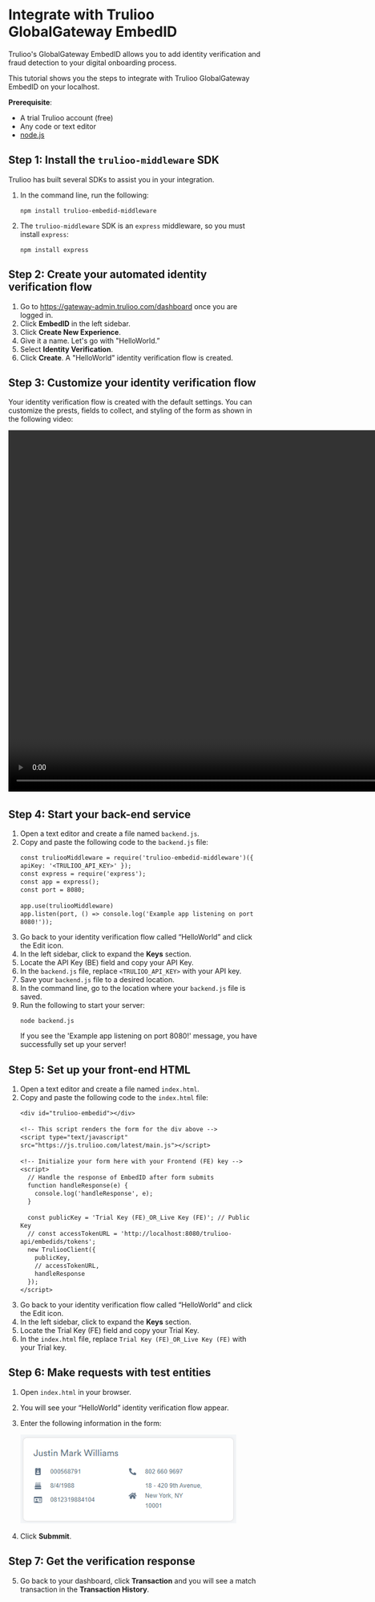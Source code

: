 # Integrate with Trulioo GlobalGateway EmbedID
Trulioo's GlobalGateway EmbedID allows you to add identity verification and fraud detection to your digital onboarding process. 

This tutorial shows you the steps to integrate with Trulioo GlobalGateway EmbedID on your localhost.

**Prerequisite**:
- A trial Trulioo account (free)
- Any code or text editor
- [node.js](https://nodejs.org/en/)

## Step 1: Install the `trulioo-middleware` SDK
Trulioo has built several SDKs to assist you in your integration. 

1. In the command line, run the following:
   ```
   npm install trulioo-embedid-middleware
   ```
2. The `trulioo-middleware` SDK is an `express` middleware, so you must install `express`:
   ```
   npm install express
   ```

## Step 2: Create your automated identity verification flow
1. Go to https://gateway-admin.trulioo.com/dashboard once you are logged in.
2. Click **EmbedID** in the left sidebar.
3. Click **Create New Experience**.
4. Give it a name. Let's go with "HelloWorld.”
5. Select **Identity Verification**.
6. Click **Create**.
   A "HelloWorld" identity verification flow is created.

## Step 3: Customize your identity verification flow
Your identity verification flow is created with the default settings. You can customize the prests, fields to collect, and styling of the form as shown in the following video:

<video width="960" height="720" controls>
  <source src="customize.mp4" type="video/mp4">
</video>

## Step 4: Start your back-end service
1. Open a text editor and create a file named `backend.js`.
2. Copy and paste the following code to the `backend.js` file:
   ```
   const truliooMiddleware = require('trulioo-embedid-middleware')({ 
   apiKey: '<TRULIOO_API_KEY>' }); 
   const express = require('express'); 
   const app = express(); 
   const port = 8080;

   app.use(truliooMiddleware) 
   app.listen(port, () => console.log('Example app listening on port 8080!'));
   ```
3. Go back to your identity verification flow called “HelloWorld” and click the Edit icon.
4. In the left sidebar, click to expand the **Keys** section.
4. Locate the API Key (BE) field and copy your API Key.
5. In the `backend.js` file, replace `<TRULIOO_API_KEY>` with your API key.
6. Save your `backend.js` file to a desired location.
7. In the command line, go to the location where your `backend.js` file is saved.
8. Run the following to start your server:
   ```
   node backend.js
   ```
   If you see the 'Example app listening on port 8080!' message, you have successfully set up your server!
   
## Step 5: Set up your front-end HTML
1. Open a text editor and create a file named `index.html`.
2. Copy and paste the following code to the `index.html` file:
   ```
   <div id="trulioo-embedid"></div>

   <!-- This script renders the form for the div above --> 
   <script type="text/javascript" src="https://js.trulioo.com/latest/main.js"></script>

   <!-- Initialize your form here with your Frontend (FE) key -->
   <script> 
     // Handle the response of EmbedID after form submits
     function handleResponse(e) { 
       console.log('handleResponse', e); 
     } 

     const publicKey = 'Trial Key (FE)_OR_Live Key (FE)'; // Public Key
     // const accessTokenURL = 'http://localhost:8080/trulioo-api/embedids/tokens';
     new TruliooClient({ 
       publicKey, 
       // accessTokenURL,
       handleResponse 
     });
   </script>
   ```
3. Go back to your identity verification flow called “HelloWorld” and click the Edit icon.
4. In the left sidebar, click to expand the **Keys** section.
4. Locate the Trial Key (FE) field and copy your Trial Key.
5. In the `index.html` file, replace `Trial Key (FE)_OR_Live Key (FE)` with your Trial key.

## Step 6: Make requests with test entities
1. Open `index.html` in your browser.
2. You will see your “HelloWorld” identity verification flow appear.
3. Enter the following information in the form:

   ![](justin.png)
   
4. Click **Submmit**.

## Step 7: Get the verification response
5. Go back to your dashboard, click **Transaction** and you will see a match transaction in the **Transaction History**.
